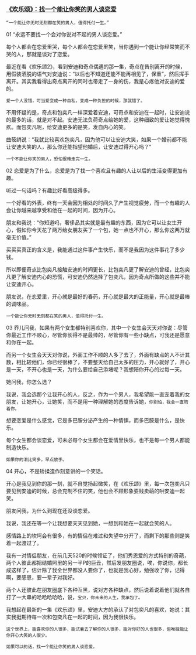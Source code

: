 ### [《欢乐颂》：找一个能让你笑的男人谈恋爱](https://mp.weixin.qq.com/s/nKHK90NKZdaPDuVj9z1G_Q)
`“一个能让你无时无刻都在笑的男人，值得托付一生。”`

01
“永远不要找一个会对你说对不起的男人谈恋爱。”

每个人都会在恋爱里哭，每个人都会在恋爱里笑，当你遇到一个能让你经常笑而不哭的人，那就是谈对了恋爱。

最近在看《欢乐颂2》，看到安迪和奇点偶遇的那一集，奇点在告别离开的时候，用假装洒脱的语气对安迪说：“以后也不知道还能不能再相见了，保重”，然后挥手离开。其实我看得出奇点离开的同时也带走了一身的伤，我是心疼他对安迪的爱的。

`爱一个人没错，可当爱变成一种自私，变成一种负担的时候，那就错了。`

不用怀疑的是，奇点和包奕凡一样深爱着安迪，可奇点和安迪在一起时，让安迪说的最多的话，就是对不起。安迪无法负荷奇点给她的爱，这种细致的爱让她觉得愧疚。而包奕凡呢，给安迪更多的是笑，发自内心的笑。

曲筱绡说：“我就比较喜欢包奕凡，因为他可以让安迪大笑，如果一个婚前都不能让安迪大笑的人，那么你还能指望他婚后，让安迪过得开心吗？”

`一个不能让你笑的男人，恐怕很难走完一生。`

02
恋爱是为了什么，恋爱是为了找一个喜欢且有趣的人让以后的生活变得更加有趣。

听过一句话吗？有趣比好看高级得多。

一个好看的外表，终有一天会因为相处的时间久了产生视觉疲劳，而一个有趣的人会让你越来越享受和他在一起的时间，因为开心。

朋友和我说：“你知道吗，奢侈品其实就是最有趣的东西，因为它可以让女生开心，假如你今天花了两万给女朋友买了一个包，她一点也不开心，那么你这两万就毫无价值。”

买买买真正的含义是，我能通过这件事产生快乐，而不是我因为这件事花了多少钱。

所以即便奇点比包奕凡接触安迪的时间更长，比包奕凡更了解安迪的曾经，比包奕凡更了解安迪内心的恐慌，可安迪仍然选择了包奕凡，因为奇点所做的这些并不能让安迪开心。

朋友说，在恋爱里，开心就是最好的春药，开心就是最大的正能量，开心就是最棒的调味品。

`一个能让你无时无刻都在笑的男人，值得托付一生。`

03
乔儿问我，如果有两个女生都特别喜欢你，其中一个女生会天天对你说：尽管你最近工作不顺心，尽管你长得不是最帅的，尽管你有一些小缺点，可我还是愿意和你在一起。

而另一个女生会天天对你说，外面工作不顺的人多了去了，外面有缺点的人不计其数，相比较他们，你已经很棒了，不要整天给自己太多的压力，开心就好了，开心是一天，不开心也是一天，为什么要给自己添堵呢？我想陪你开心的过每一天。

她问我，你怎么选？

我说，我会选那个让我开心的人，反之，作为一个男人，我希望能一直宠着我的女朋友，让她开心，让她笑，而不是用一种理解她的态度告诉她，`你别怕，我会一直陪着你。`

想要恋爱是什么感觉，它是多巴胺分泌产生的一种情愫，而多巴胺是什么，是快乐。

每个女生都会谈恋爱，可未必每个女生都会在爱情里快乐，也不是每一个男人都能制造快乐。

`如果你的泪比笑多，早点放手。`

04
开心，不是矫揉造作刻意讲的一个笑话。

开心是我见到你的那一刻，就不自觉扬起微笑，在《欢乐颂》里，每一次包奕凡只要见到安迪的时候，总会克制不住的笑，他也会不顾形象耍贱卖萌的哄安迪一起笑。

朋友问我，为什么到现在还没谈恋爱。

我说，我还在等一个让我想要天天见到她，一想到和她在一起就会笑的人。

感情路上的坎坷会有很多，有的情侣在难过和失望中分开了，而剩下的那些则是笑着一起渡过了。

我有一对情侣朋友，在前几天520的时候领证了，他们秀恩爱的方式特别的奇葩，两个人彼此都把结婚照里的另一半P的巨丑，然后发朋友圈说，唉，你说你，都长成这样了，估计除了我全世界都没人要你了，也就是我心好，勉强收了你，记得啊，要感恩，要一辈子对我好。

两个人还彼此在朋友圈底下各种互黑，说对方各种缺点，然后说着说着他们就各自打了一大串的哈哈哈哈哈，说，`宝贝，你未来的人生，我承包了。`

我想起在最新的一集《欢乐颂》里，安迪大方的承认了对包奕凡的喜欢，她说：其实我挺期待每一次和包奕凡在一起的时间，因为我很快乐。

`这个世界上，能喜欢你的人很多，能试着去了解你的人很多，能对你好的人也很多，但唯独能让你开心大笑的人很少。`

`如果可以的话，找一个能让你笑的男人谈恋爱。`
